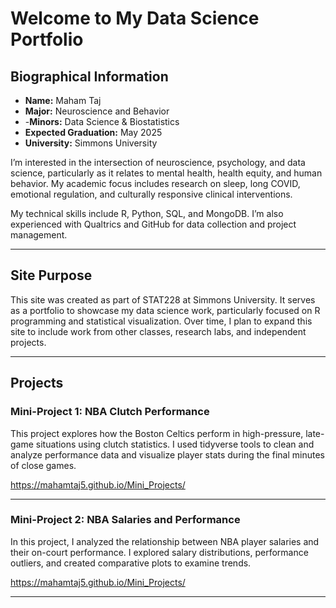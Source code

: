 # Welcome to My Data Science Portfolio

## Biographical Information

- **Name:** Maham Taj  
- **Major:** Neuroscience and Behavior
- -**Minors:** Data Science & Biostatistics
- **Expected Graduation:** May 2025  
- **University:** Simmons University  

I’m interested in the intersection of neuroscience, psychology, and data science, particularly as it relates to mental health, health equity, and human behavior. My academic focus includes research on sleep, long COVID, emotional regulation, and culturally responsive clinical interventions.

My technical skills include R, Python, SQL, and MongoDB. I’m also experienced with Qualtrics and GitHub for data collection and project management.

---

## Site Purpose

This site was created as part of STAT228 at Simmons University. It serves as a portfolio to showcase my data science work, particularly focused on R programming and statistical visualization. Over time, I plan to expand this site to include work from other classes, research labs, and independent projects.

---

## Projects

### Mini-Project 1: NBA Clutch Performance

This project explores how the Boston Celtics perform in high-pressure, late-game situations using clutch statistics. I used tidyverse tools to clean and analyze performance data and visualize player stats during the final minutes of close games.

https://mahamtaj5.github.io/Mini_Projects/

---

### Mini-Project 2: NBA Salaries and Performance

In this project, I analyzed the relationship between NBA player salaries and their on-court performance. I explored salary distributions, performance outliers, and created comparative plots to examine trends.

 https://mahamtaj5.github.io/Mini_Projects/

---

